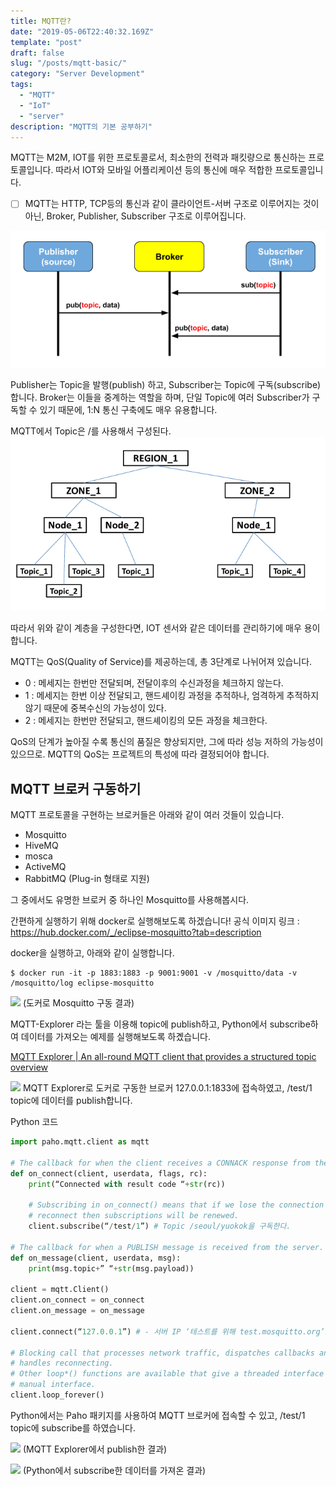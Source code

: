 ```yaml
---
title: MQTT란?
date: "2019-05-06T22:40:32.169Z"
template: "post"
draft: false
slug: "/posts/mqtt-basic/"
category: "Server Development"
tags:
  - "MQTT"
  - "IoT"
  - "server"
description: "MQTT의 기본 공부하기"
---
```


MQTT는 M2M, IOT를 위한 프로토콜로서, 최소한의 전력과 패킷량으로 통신하는 프로토콜입니다. 따라서 IOT와 모바일 어플리케이션 등의 통신에 매우 적합한 프로토콜입니다. 

- [ ] MQTT는 HTTP, TCP등의 통신과 같이 클라이언트-서버 구조로 이루어지는 것이 아닌, Broker, Publisher, Subscriber 구조로 이루어집니다. 


![](/media/mqtt-basic/s213hU6yIRQ6qHiYBgip1kg.png)

Publisher는 Topic을 발행(publish) 하고, Subscriber는 Topic에 구독(subscribe)합니다. Broker는 이들을 중계하는 역할을 하며, 단일 Topic에 여러 Subscriber가 구독할 수 있기 때문에, 1:N 통신 구축에도 매우 유용합니다. 

MQTT에서 Topic은 /를 사용해서 구성된다. 
![](/media/mqtt-basic/Example-of-MQTT-topic-tree.png)

따라서 위와 같이 계층을 구성한다면, IOT 센서와 같은 데이터를 관리하기에 매우 용이합니다.

MQTT는 QoS(Quality of Service)를 제공하는데, 총 3단계로 나뉘어져 있습니다. 

* 0 : 메세지는 한번만 전달되며, 전달이후의 수신과정을 체크하지 않는다. 
* 1 : 메세지는 한번 이상 전달되고, 핸드셰이킹 과정을 추적하나, 엄격하게 추적하지 않기 때문에 중복수신의 가능성이 있다.
* 2 : 메세지는 한번만 전달되고, 핸드셰이킹의 모든 과정을 체크한다. 

QoS의 단계가 높아질 수록 통신의 품질은 향상되지만, 그에 따라 성능 저하의 가능성이 있으므로. MQTT의 QoS는 프로젝트의 특성에 따라 결정되어야 합니다.

## MQTT 브로커 구동하기
MQTT 프로토콜을 구현하는 브로커들은 아래와 같이 여러 것들이 있습니다. 

* Mosquitto
* HiveMQ
* mosca
* ActiveMQ
* RabbitMQ (Plug-in 형태로 지원)

그 중에서도 유명한 브로커 중 하나인 Mosquitto를 사용해봅시다. 

간편하게 실행하기 위해 docker로 실행해보도록 하겠습니다!
공식 이미지 링크 : https://hub.docker.com/_/eclipse-mosquitto?tab=description

docker을 실행하고, 아래와 같이 실행합니다.
```
$ docker run -it -p 1883:1883 -p 9001:9001 -v /mosquitto/data -v /mosquitto/log eclipse-mosquitto
```

![](/media/mqtt-basic/%E1%84%89%E1%85%B3%E1%84%8F%E1%85%B3%E1%84%85%E1%85%B5%E1%86%AB%E1%84%89%E1%85%A3%E1%86%BA%202019-05-03%20%E1%84%8B%E1%85%A9%E1%84%8C%E1%85%A5%E1%86%AB%203.17.31.png)
(도커로 Mosquitto 구동 결과)

MQTT-Explorer 라는 툴을 이용해 topic에 publish하고, Python에서 subscribe하여 데이터를 가져오는 예제를 실행해보도록 하곘습니다. 

[MQTT Explorer | An all-round MQTT client that provides a structured topic overview](https://mqtt-explorer.com)


![](/media/mqtt-basic/%E1%84%89%E1%85%B3%E1%84%8F%E1%85%B3%E1%84%85%E1%85%B5%E1%86%AB%E1%84%89%E1%85%A3%E1%86%BA%202019-05-03%20%E1%84%8B%E1%85%A9%E1%84%92%E1%85%AE%202.15.26.png)
MQTT Explorer로 도커로 구동한 브로커 127.0.0.1:1833에 접속하였고, /test/1 topic에 데이터를 publish합니다.

Python 코드
``` python
import paho.mqtt.client as mqtt

# The callback for when the client receives a CONNACK response from the server.
def on_connect(client, userdata, flags, rc):
    print(“Connected with result code “+str(rc))

    # Subscribing in on_connect() means that if we lose the connection and
    # reconnect then subscriptions will be renewed.
    client.subscribe(“/test/1”) # Topic /seoul/yuokok을 구독한다.

# The callback for when a PUBLISH message is received from the server.
def on_message(client, userdata, msg):
    print(msg.topic+” “+str(msg.payload))

client = mqtt.Client()
client.on_connect = on_connect
client.on_message = on_message

client.connect(“127.0.0.1”) # - 서버 IP ‘테스트를 위해 test.mosquitto.org’로 지정

# Blocking call that processes network traffic, dispatches callbacks and
# handles reconnecting.
# Other loop*() functions are available that give a threaded interface and a
# manual interface.
client.loop_forever()
```

Python에서는 Paho 패키지를 사용하여 MQTT 브로커에 접속할 수 있고, /test/1 topic에 subscribe를 하였습니다. 

![](/media/mqtt-basic/%E1%84%89%E1%85%B3%E1%84%8F%E1%85%B3%E1%84%85%E1%85%B5%E1%86%AB%E1%84%89%E1%85%A3%E1%86%BA%202019-05-03%20%E1%84%8B%E1%85%A9%E1%84%92%E1%85%AE%202.17.11.png)
(MQTT Explorer에서 publish한 결과) 

![](/media/mqtt-basic/%E1%84%89%E1%85%B3%E1%84%8F%E1%85%B3%E1%84%85%E1%85%B5%E1%86%AB%E1%84%89%E1%85%A3%E1%86%BA%202019-05-03%20%E1%84%8B%E1%85%A9%E1%84%92%E1%85%AE%202.17.19.png)
(Python에서 subscribe한 데이터를 가져온 결과)

